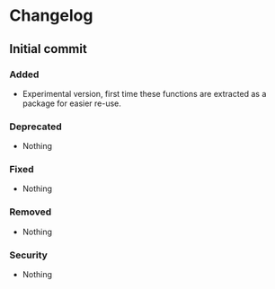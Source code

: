 # Changelog

## Initial commit

### Added
- Experimental version, first time these functions are extracted as a package for easier re-use.

### Deprecated
- Nothing

### Fixed
- Nothing

### Removed
- Nothing

### Security
- Nothing
